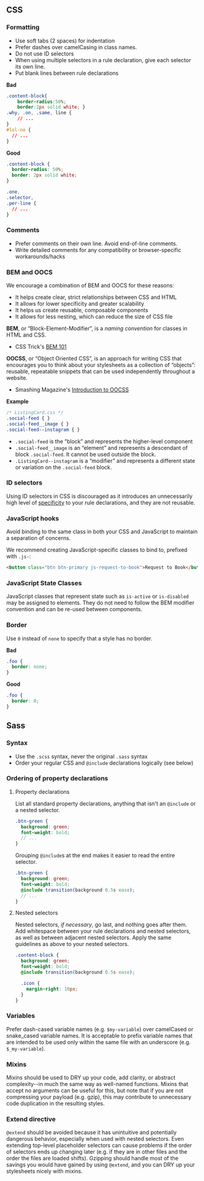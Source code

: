 ## CSS

### Formatting

* Use soft tabs (2 spaces) for indentation
* Prefer dashes over camelCasing in class names.
* Do not use ID selectors
* When using multiple selectors in a rule declaration, give each selector its own line.
* Put blank lines between rule declarations

**Bad**

```css
.content-block{
    border-radius:50%;
    border:2px solid white; }
.why, .on, .same, line {
    // ...
}
#lol-no {
  // ...
}
```

**Good**

```css
.content-block {
  border-radius: 50%;
  border: 2px solid white;
}

.one,
.selector,
.per-line {
  // ...
}
```

### Comments

* Prefer comments on their own line. Avoid end-of-line comments.
* Write detailed comments for any compatibility or browser-specific workarounds/hacks

### BEM and OOCS

We encourage a combination of BEM and OOCS for these reasons:

  * It helps create clear, strict relationships between CSS and HTML
  * It allows for lower specificity and greater scalability
  * It helps us create reusable, composable components
  * It allows for less nesting, which can reduce the size of CSS file

**BEM**, or “Block-Element-Modifier”, is a _naming convention_ for classes in HTML and CSS.

  * CSS Trick's [BEM 101](https://css-tricks.com/bem-101/)

**OOCSS**, or “Object Oriented CSS”, is an approach for writing CSS that encourages you to think about your stylesheets as a collection of “objects”: reusable, repeatable snippets that can be used independently throughout a website.

  * Smashing Magazine's [Introduction to OOCSS](http://www.smashingmagazine.com/2011/12/12/an-introduction-to-object-oriented-css-oocss/)

**Example**
```css
/* ListingCard.css */
.social-feed { }
.social-feed__image { }
.social-feed--instagram { }
```

  * `.social-feed` is the “block” and represents the higher-level component
  * `.social-feed__image` is an “element” and represents a descendant of block `.social-feed`. It cannot be used outside the block.
  * `.ListingCard--instagram` is a “modifier” and represents a different state or variation on the `.social-feed` block.



### ID selectors

Using ID selectors in CSS is discouraged as it introduces an unnecessarily high level of [specificity](https://developer.mozilla.org/en-US/docs/Web/CSS/Specificity) to your rule declarations, and they are not reusable.


### JavaScript hooks

Avoid binding to the same class in both your CSS and JavaScript to maintain a separation of concerns.

We recommend creating JavaScript-specific classes to bind to, prefixed with `.js-`:

```html
<button class="btn btn-primary js-request-to-book">Request to Book</button>
```

### JavaScript State Classes

JavaScript classes that represent state such as `is-active` or `is-disabled` may be assigned to elements. They do not need to follow the BEM modifier convention and can be re-used between components.

### Border

Use `0` instead of `none` to specify that a style has no border.

**Bad**

```css
.foo {
  border: none;
}
```

**Good**

```css
.foo {
  border: 0;
}
```

## Sass

### Syntax

* Use the `.scss` syntax, never the original `.sass` syntax
* Order your regular CSS and `@include` declarations logically (see below)

### Ordering of property declarations

1. Property declarations

    List all standard property declarations, anything that isn't an `@include` or a nested selector.

    ```scss
    .btn-green {
      background: green;
      font-weight: bold;
      // ...
    }
    ```

    Grouping `@include`s at the end makes it easier to read the entire selector.

    ```scss
    .btn-green {
      background: green;
      font-weight: bold;
      @include transition(background 0.5s ease);
      // ...
    }
    ```

3. Nested selectors

    Nested selectors, _if necessary_, go last, and nothing goes after them. Add whitespace between your rule declarations and nested selectors, as well as between adjacent nested selectors. Apply the same guidelines as above to your nested selectors.

    ```scss
    .content-block {
      background: green;
      font-weight: bold;
      @include transition(background 0.5s ease);

      .icon {
        margin-right: 10px;
      }
    }
    ```

### Variables

Prefer dash-cased variable names (e.g. `$my-variable`) over camelCased or snake_cased variable names. It is acceptable to prefix variable names that are intended to be used only within the same file with an underscore (e.g. `$_my-variable`).

### Mixins

Mixins should be used to DRY up your code, add clarity, or abstract complexity--in much the same way as well-named functions. Mixins that accept no arguments can be useful for this, but note that if you are not compressing your payload (e.g. gzip), this may contribute to unnecessary code duplication in the resulting styles.

### Extend directive

`@extend` should be avoided because it has unintuitive and potentially dangerous behavior, especially when used with nested selectors. Even extending top-level placeholder selectors can cause problems if the order of selectors ends up changing later (e.g. if they are in other files and the order the files are loaded shifts). Gzipping should handle most of the savings you would have gained by using `@extend`, and you can DRY up your stylesheets nicely with mixins.

